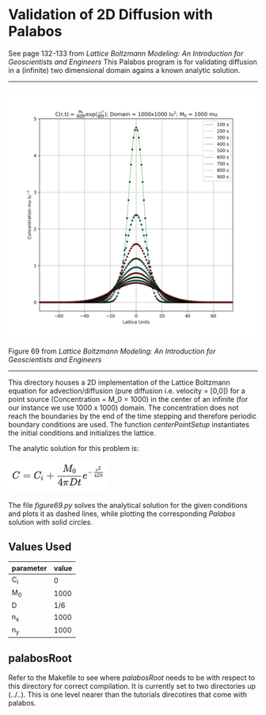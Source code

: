 Validation of 2D Diffusion with Palabos
=======================================

See page 132-133 from *Lattice Boltzmann Modeling: An Introduction for Geoscientists and Engineers* 
This Palabos program is for validating diffusion in a (infinite) two dimensional domain agains a known analytic solution.

---

![](.comparisonD2Q5.png)

Figure 69 from *Lattice Boltzmann Modeling: An Introduction for Geoscientists and Engineers*

---

This directory houses a 2D implementation of the Lattice Boltzmann equation for advection/diffusion (pure diffusion i.e. velocity = [0,0]) for a point source (Concentration = M_0 = 1000) in the center of an infinite (for our instance we use 1000 x 1000) domain. The concentration does not reach the boundaries by the end of the time stepping and therefore periodic boundary conditions are used. The function *centerPointSetup* instantiates the initial conditions and initializes the lattice.


The analytic solution for this problem is:

<img src=".equation.jpg" width="200"/>

The file *figure69.py* solves the analytical solution for the given conditions and plots it as dashed lines, while plotting the corresponding *Palabos* solution with solid circles.

Values Used
-----------

| parameter     | value |
| ---           | ---  |
| C<sub>i</sub> | 0    |
| M<sub>0</sub> | 1000 |
| D             | 1/6  |
| n<sub>x</sub> | 1000 |
| n<sub>y</sub> | 1000 |

palabosRoot
-----------

Refer to the Makefile to see where *palabosRoot* needs to be with respect to this directory for correct compilation. It is currently set to two directories up (../..). This is one level nearer than the tutorials direcotires that come with palabos.
